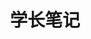 ---
home: true
icon: home
title: 学长笔记
heroImage: /logo.svg
bgImage: /assets/image/bg-6-light.svg
bgImageDark: /assets/image/bg-6-dark.svg
bgImageStyle:
  background-attachment: fixed
heroText: 学长笔记
tagline: 一个记录和分享 Java 学习心得的小站
actions:
  - text: 阅读 
    link: ./notes/
    type: primary

  # - text: 知识星球
  #   link: ./slides

highlights:
  - header: 技术栈
    # description: 
    image: /assets/image/blog.svg
    bgImage: /assets/image/bg-2-light.svg
    bgImageDark: /assets/image/bg-2-dark.svg
    bgImageStyle:
      background-repeat: repeat
      background-size: initial
    features:
      - title: 设计模式
        icon: fa-solid fa-pen
        details: 提高代码可读性和可扩展性
        link: ./notes/design/

      - title: Java
        icon: fa-brands fa-java
        details: Java基础
        link: ./notes/java/

      - title: 并发编程
        icon: fa-brands fa-threads
        details: Java并发编程
        link: ./notes/concurrent/

      - title: 数据库
        icon: fa-solid fa-database
        details: MySQL
        link: ./notes/mysql/

      - title: 缓存
        icon: fa-solid fa-server
        details: Redis
        link: ./notes/redis/
---